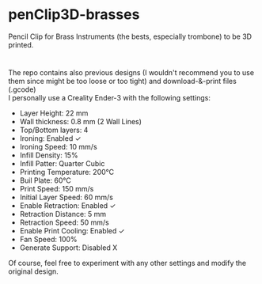 # penClip3D-brasses
Pencil Clip for Brass Instruments (the bests, especially trombone) to be 3D printed. 
# 
The repo contains also previous designs (I wouldn't recommend you to use them since might be too loose or too tight) and download-&-print files (.gcode)  
I personally use a Creality Ender-3 with the following settings:
- Layer Height: 22 mm
- Wall thickness: 0.8 mm (2 Wall Lines)
- Top/Bottom layers: 4 
- Ironing: Enabled ✓
- Ironing Speed: 10 mm/s
- Infill Density: 15%
- Infill Patter: Quarter Cubic
- Printing Temperature: 200°C
- Buil Plate: 60°C
- Print Speed: 150 mm/s
- Initial Layer Speed: 60 mm/s
- Enable Retraction: Enabled ✓
- Retraction Distance: 5 mm
- Retraction Speed: 50 mm/s
- Enable Print Cooling: Enabled ✓
- Fan Speed: 100%
- Generate Support: Disabled X

Of course, feel free to experiment with any other settings and modify the original design.
